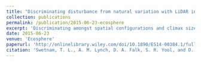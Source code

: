 ```yaml
---
title: "Discriminating disturbance from natural variation with LiDAR in semi-arid forests in the southwestern USA"
collection: publications
permalink: /publication/2015-06-23-ecosphere
excerpt: 'Discriminating amongst spatial configurations and climax size of trees in forests along varying physical gradients from time since last disturbance is a significant component of applied forest management.'
date: 2015-06-23
venue: 'Ecosphere'
paperurl: 'http://onlinelibrary.wiley.com/doi/10.1890/ES14-00384.1/full'
citation: 'Swetnam, T. L., A. M. Lynch, D. A. Falk, S. R. Yool, and D. P. Guertin. 2015. Discriminating disturbance from natural variation with LiDAR in semi-arid forests in the southwestern USA. Ecosphere 6(6):97. http://dx.doi.org/10.1890/ES14-00384.1'
---
```

